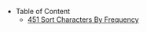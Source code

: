- Table of Content
  - [451 Sort Characters By Frequency](algorithms/451_sort-characters-by-frequency.md)